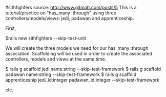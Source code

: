 #sithfighters
source:  http://www.gitmatt.com/posts/5
This is a tutorial/practice on "has_many :through" using three controllers/models/views: jedi, padawan and apprenticeship.

First,

$rails new sithfighters --skip-test-unit

We will create the three models we need for our has_many :through association. Scaffolding will be used in order to create the associated controllers, models and views at the same time.

$ rails g scaffold jedi name:string --skip-test-framework
$ rails g scaffold padawan name:string --skip-test-framework
$ rails g scaffold apprenticeship jedi_id:integer padawan_id:integer --skip-test-framework

etc.
